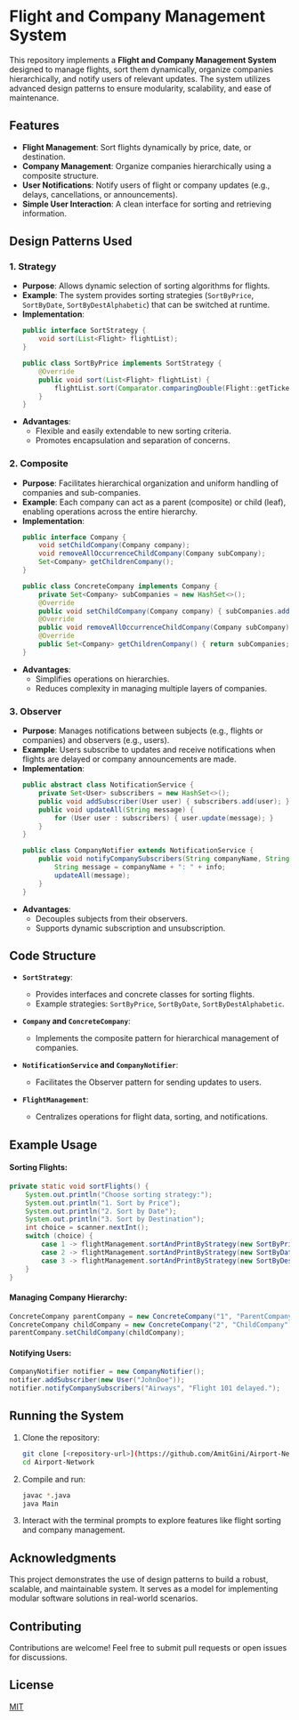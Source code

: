 # Flight and Company Management System

This repository implements a **Flight and Company Management System** designed to manage flights, sort them dynamically, organize companies hierarchically, and notify users of relevant updates. The system utilizes advanced design patterns to ensure modularity, scalability, and ease of maintenance.


## Features
- **Flight Management**: Sort flights dynamically by price, date, or destination.
- **Company Management**: Organize companies hierarchically using a composite structure.
- **User Notifications**: Notify users of flight or company updates (e.g., delays, cancellations, or announcements).
- **Simple User Interaction**: A clean interface for sorting and retrieving information.


## Design Patterns Used

### 1. **Strategy**
- **Purpose**: Allows dynamic selection of sorting algorithms for flights.
- **Example**: The system provides sorting strategies (`SortByPrice`, `SortByDate`, `SortByDestAlphabetic`) that can be switched at runtime.
- **Implementation**: 
    ```java
    public interface SortStrategy {
        void sort(List<Flight> flightList);
    }

    public class SortByPrice implements SortStrategy {
        @Override
        public void sort(List<Flight> flightList) {
            flightList.sort(Comparator.comparingDouble(Flight::getTicketPrice));
        }
    }
    ```
- **Advantages**:
  - Flexible and easily extendable to new sorting criteria.
  - Promotes encapsulation and separation of concerns.


### 2. **Composite**
- **Purpose**: Facilitates hierarchical organization and uniform handling of companies and sub-companies.
- **Example**: Each company can act as a parent (composite) or child (leaf), enabling operations across the entire hierarchy.
- **Implementation**:
    ```java
    public interface Company {
        void setChildCompany(Company company);
        void removeAllOccurrenceChildCompany(Company subCompany);
        Set<Company> getChildrenCompany();
    }

    public class ConcreteCompany implements Company {
        private Set<Company> subCompanies = new HashSet<>();
        @Override
        public void setChildCompany(Company company) { subCompanies.add(company); }
        @Override
        public void removeAllOccurrenceChildCompany(Company subCompany) { subCompanies.remove(subCompany); }
        @Override
        public Set<Company> getChildrenCompany() { return subCompanies; }
    }
    ```
- **Advantages**:
  - Simplifies operations on hierarchies.
  - Reduces complexity in managing multiple layers of companies.


### 3. **Observer**
- **Purpose**: Manages notifications between subjects (e.g., flights or companies) and observers (e.g., users).
- **Example**: Users subscribe to updates and receive notifications when flights are delayed or company announcements are made.
- **Implementation**:
    ```java
    public abstract class NotificationService {
        private Set<User> subscribers = new HashSet<>();
        public void addSubscriber(User user) { subscribers.add(user); }
        public void updateAll(String message) {
            for (User user : subscribers) { user.update(message); }
        }
    }

    public class CompanyNotifier extends NotificationService {
        public void notifyCompanySubscribers(String companyName, String info) {
            String message = companyName + ": " + info;
            updateAll(message);
        }
    }
    ```
- **Advantages**:
  - Decouples subjects from their observers.
  - Supports dynamic subscription and unsubscription.


## Code Structure

- **`SortStrategy`**:
  - Provides interfaces and concrete classes for sorting flights.
  - Example strategies: `SortByPrice`, `SortByDate`, `SortByDestAlphabetic`.

- **`Company` and `ConcreteCompany`**:
  - Implements the composite pattern for hierarchical management of companies.

- **`NotificationService` and `CompanyNotifier`**:
  - Facilitates the Observer pattern for sending updates to users.

- **`FlightManagement`**:
  - Centralizes operations for flight data, sorting, and notifications.


## Example Usage

#### Sorting Flights:
```java
private static void sortFlights() {
    System.out.println("Choose sorting strategy:");
    System.out.println("1. Sort by Price");
    System.out.println("2. Sort by Date");
    System.out.println("3. Sort by Destination");
    int choice = scanner.nextInt();
    switch (choice) {
        case 1 -> flightManagement.sortAndPrintByStrategy(new SortByPrice());
        case 2 -> flightManagement.sortAndPrintByStrategy(new SortByDate());
        case 3 -> flightManagement.sortAndPrintByStrategy(new SortByDestAlphabetic());
    }
}
```

#### Managing Company Hierarchy:
```java
ConcreteCompany parentCompany = new ConcreteCompany("1", "ParentCompany");
ConcreteCompany childCompany = new ConcreteCompany("2", "ChildCompany");
parentCompany.setChildCompany(childCompany);
```

#### Notifying Users:
```java
CompanyNotifier notifier = new CompanyNotifier();
notifier.addSubscriber(new User("JohnDoe"));
notifier.notifyCompanySubscribers("Airways", "Flight 101 delayed.");
```

## Running the System

1. Clone the repository:
   ```bash
   git clone [<repository-url>](https://github.com/AmitGini/Airport-Network.git)
   cd Airport-Network
   ```

2. Compile and run:
   ```bash
   javac *.java
   java Main
   ```

3. Interact with the terminal prompts to explore features like flight sorting and company management.


## Acknowledgments

This project demonstrates the use of design patterns to build a robust, scalable, and maintainable system. It serves as a model for implementing modular software solutions in real-world scenarios.


## Contributing

Contributions are welcome! Feel free to submit pull requests or open issues for discussions.


## License

[MIT](https://choosealicense.com/licenses/mit/)
